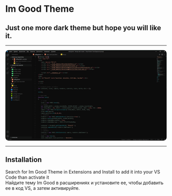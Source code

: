 # Im Good Theme
## Just one more dark theme but hope you will like it.
----------

<p align="center">
  <img alt="Im Good Theme Preview" src="https://github.com/ImGoodRu/Im-Good-Theme/blob/main/Preview.jpg" style="border-radius: 10px;">
</p>

----------

## Installation

Search for Im Good Theme in Extensions and Install to add it into your VS Code than activate it
<br/>
Найдите тему Im Good в расширениях и установите ее, чтобы добавить ее в код VS, а затем активируйте.